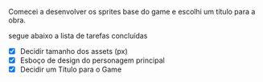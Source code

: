 Comecei a desenvolver os sprites base do game e escolhi um título para a obra.

segue abaixo a lista de tarefas concluídas

- [x] Decidir tamanho dos assets (px)
- [x] Esboço de design do personagem principal
- [x] Decidir um Título para o Game